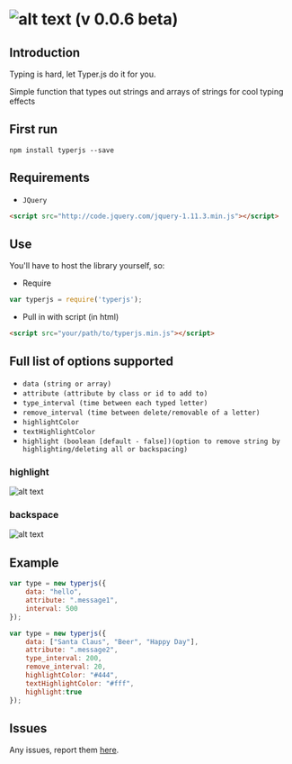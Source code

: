 ![alt text](http://zlwaterfield.com/images/projects/typerjs-small.png "Logo") (v 0.0.6 beta)
=======================================================================================

Introduction
------------
Typing is hard, let Typer.js do it for you.

Simple function that types out strings and arrays of strings for cool typing effects

First run
---------
```
npm install typerjs --save
```

Requirements
------------

 - `JQuery`

```html
<script src="http://code.jquery.com/jquery-1.11.3.min.js"></script>
```

Use
---

You'll have to host the library yourself, so:

 - Require
```javascript
var typerjs = require('typerjs');
```

 - Pull in with script (in html)

```html
<script src="your/path/to/typerjs.min.js"></script>
```


Full list of options supported
------------------------------

 - `data (string or array)`
 - `attribute (attribute by class or id to add to)`
 - `type_interval (time between each typed letter)`
 - `remove_interval (time between delete/removable of a letter)`
 - `highlightColor`
 - `textHighlightColor`
 - `highlight (boolean [default - false])(option to remove string by highlighting/deleting all or backspacing)`
 
### highlight
![alt text](http://zlwaterfield.com/images/github/highlight-new.gif "highlight")

### backspace
![alt text](http://zlwaterfield.com/images/github/backspace-new.gif "backspace")
 

Example
-------

```javascript
var type = new typerjs({
    data: "hello",
    attribute: ".message1",
    interval: 500
});
```

```javascript
var type = new typerjs({
    data: ["Santa Claus", "Beer", "Happy Day"],
    attribute: ".message2",
    type_interval: 200,
    remove_interval: 20,
    highlightColor: "#444",
    textHighlightColor: "#fff",
    highlight:true
});
```

Issues
------

Any issues, report them [here](https://github.com/zlwaterfield/typerjs/issues).
